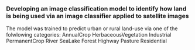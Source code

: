 ### Developing an image classification model to identify how land is being used via an image classifier applied to satellite images

The model was trained to predict urban or rural land-use via one of the folwlowing categories:
AnnualCrop  HerbaceousVegetation  Industrial  PermanentCrop  River  SeaLake
Forest      Highway               Pasture     Residential    
